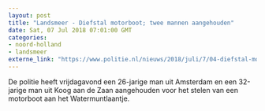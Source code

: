 ```yaml
---
layout: post
title: "Landsmeer - Diefstal motorboot; twee mannen aangehouden"
date: Sat, 07 Jul 2018 07:01:00 GMT
categories: 
- noord-holland 
- landsmeer 
externe_link: "https://www.politie.nl/nieuws/2018/juli/7/04-diefstal-motorboot-twee-mannen-aangehouden.html"
---
```


De politie heeft vrijdagavond een 26-jarige man uit Amsterdam en een 32-jarige man uit Koog aan de Zaan aangehouden voor het stelen van een motorboot aan het Watermuntlaantje.

